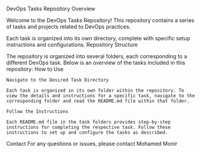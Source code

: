 DevOps Tasks Repository
Overview

Welcome to the DevOps Tasks Repository! This repository contains a series of tasks and projects related to DevOps practices.

Each task is organized into its own directory, complete with specific setup instructions and configurations.
Repository Structure

The repository is organized into several folders, each corresponding to a different DevOps task. Below is an overview of the tasks included in this repository:
How to Use

    Navigate to the Desired Task Directory

    Each task is organized in its own folder within the repository. To view the details and instructions for a specific task, navigate to the corresponding folder and read the README.md file within that folder.

    Follow the Instructions

    Each README.md file in the task folders provides step-by-step instructions for completing the respective task. Follow these instructions to set up and configure the tasks as described.

Contact
For any questions or issues, please contact Mohamed Monir
